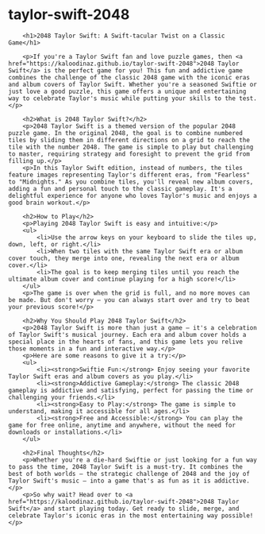 # taylor-swift-2048
        <h1>2048 Taylor Swift: A Swift-tacular Twist on a Classic Game</h1>
        
        <p>If you're a Taylor Swift fan and love puzzle games, then <a href="https://kaloodinaz.github.io/taylor-swift-2048">2048 Taylor Swift</a> is the perfect game for you! This fun and addictive game combines the challenge of the classic 2048 game with the iconic eras and album covers of Taylor Swift. Whether you're a seasoned Swiftie or just love a good puzzle, this game offers a unique and entertaining way to celebrate Taylor's music while putting your skills to the test.</p>

        <h2>What is 2048 Taylor Swift?</h2>
        <p>2048 Taylor Swift is a themed version of the popular 2048 puzzle game. In the original 2048, the goal is to combine numbered tiles by sliding them in different directions on a grid to reach the tile with the number 2048. The game is simple to play but challenging to master, requiring strategy and foresight to prevent the grid from filling up.</p>
        <p>In this Taylor Swift edition, instead of numbers, the tiles feature images representing Taylor's different eras, from "Fearless" to "Midnights." As you combine tiles, you'll reveal new album covers, adding a fun and personal touch to the classic gameplay. It's a delightful experience for anyone who loves Taylor's music and enjoys a good brain workout.</p>

        <h2>How to Play</h2>
        <p>Playing 2048 Taylor Swift is easy and intuitive:</p>
        <ul>
            <li>Use the arrow keys on your keyboard to slide the tiles up, down, left, or right.</li>
            <li>When two tiles with the same Taylor Swift era or album cover touch, they merge into one, revealing the next era or album cover.</li>
            <li>The goal is to keep merging tiles until you reach the ultimate album cover and continue playing for a high score!</li>
        </ul>
        <p>The game is over when the grid is full, and no more moves can be made. But don't worry – you can always start over and try to beat your previous score!</p>

        <h2>Why You Should Play 2048 Taylor Swift</h2>
        <p>2048 Taylor Swift is more than just a game – it's a celebration of Taylor Swift's musical journey. Each era and album cover holds a special place in the hearts of fans, and this game lets you relive those moments in a fun and interactive way.</p>
        <p>Here are some reasons to give it a try:</p>
        <ul>
            <li><strong>Swiftie Fun:</strong> Enjoy seeing your favorite Taylor Swift eras and album covers as you play.</li>
            <li><strong>Addictive Gameplay:</strong> The classic 2048 gameplay is addictive and satisfying, perfect for passing the time or challenging your friends.</li>
            <li><strong>Easy to Play:</strong> The game is simple to understand, making it accessible for all ages.</li>
            <li><strong>Free and Accessible:</strong> You can play the game for free online, anytime and anywhere, without the need for downloads or installations.</li>
        </ul>

        <h2>Final Thoughts</h2>
        <p>Whether you're a die-hard Swiftie or just looking for a fun way to pass the time, 2048 Taylor Swift is a must-try. It combines the best of both worlds – the strategic challenge of 2048 and the joy of Taylor Swift's music – into a game that's as fun as it is addictive.</p>
        <p>So why wait? Head over to <a href="https://kaloodinaz.github.io/taylor-swift-2048">2048 Taylor Swift</a> and start playing today. Get ready to slide, merge, and celebrate Taylor's iconic eras in the most entertaining way possible!</p>
   
